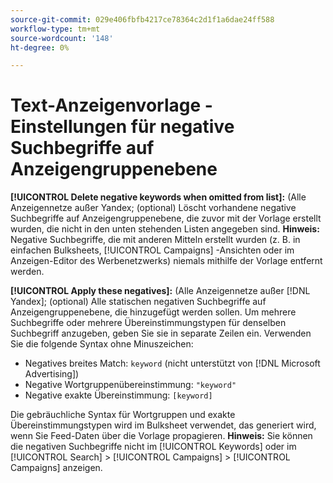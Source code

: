 ```yaml
---
source-git-commit: 029e406fbfb4217ce78364c2d1f1a6dae24ff588
workflow-type: tm+mt
source-wordcount: '148'
ht-degree: 0%

---
```

# Text-Anzeigenvorlage - Einstellungen für negative Suchbegriffe auf Anzeigengruppenebene

**[!UICONTROL Delete negative keywords when omitted from list]:** (Alle Anzeigennetze außer Yandex; (optional) Löscht vorhandene negative Suchbegriffe auf Anzeigengruppenebene, die zuvor mit der Vorlage erstellt wurden, die nicht in den unten stehenden Listen angegeben sind. **Hinweis:** Negative Suchbegriffe, die mit anderen Mitteln erstellt wurden (z. B. in einfachen Bulksheets, [!UICONTROL Campaigns] -Ansichten oder im Anzeigen-Editor des Werbenetzwerks) niemals mithilfe der Vorlage entfernt werden.

**[!UICONTROL Apply these negatives]:** (Alle Anzeigennetze außer [!DNL Yandex]; (optional) Alle statischen negativen Suchbegriffe auf Anzeigengruppenebene, die hinzugefügt werden sollen. Um mehrere Suchbegriffe oder mehrere Übereinstimmungstypen für denselben Suchbegriff anzugeben, geben Sie sie in separate Zeilen ein. Verwenden Sie die folgende Syntax ohne Minuszeichen:

* Negatives breites Match: `keyword` (nicht unterstützt von [!DNL Microsoft Advertising])
* Negative Wortgruppenübereinstimmung: `"keyword"`
* Negative exakte Übereinstimmung: `[keyword]`

Die gebräuchliche Syntax für Wortgruppen und exakte Übereinstimmungstypen wird im Bulksheet verwendet, das generiert wird, wenn Sie Feed-Daten über die Vorlage propagieren. **Hinweis:** Sie können die negativen Suchbegriffe nicht im [!UICONTROL Keywords] oder im [!UICONTROL Search] > [!UICONTROL Campaigns] > [!UICONTROL Campaigns] anzeigen.
